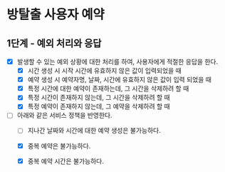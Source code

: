 # 방탈출 사용자 예약

## 1단계 - 예외 처리와 응답 

- [x] 발생할 수 있는 예외 상황에 대한 처리를 하여, 사용자에게 적절한 응답을 한다.
  - [x] 시간 생성 시 시작 시간에 유효하지 않은 값이 입력되었을 때
  - [x] 예약 생성 시 예약자명, 날짜, 시간에 유효하지 않은 값이 입력 되었을 때
  - [x] 특정 시간에 대한 예약이 존재하는데, 그 시간을 삭제하려 할 때
  - [x] 특정 시간이 존재하지 않는데, 그 시간을 삭제하려 할 때
  - [x] 특정 예약이 존재하지 않는데, 그 예약을 삭제하려 할 때
- [ ] 아래와 같은 서비스 정책을 반영한다. 
  - [ ] 지나간 날짜와 시간에 대한 예약 생성은 불가능하다. 
  - [x] 중복 예약은 불가능하다.
  - [x] 중복 예약 시간은 불가능하다.

